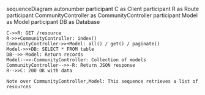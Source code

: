 sequenceDiagram
    autonumber
    participant C as Client
    participant R as Route
    participant CommunityController as CommunityController
    participant Model as Model
    participant DB as Database
    
    C->>R: GET /resource
    R->>+CommunityController: index()
    CommunityController->>+Model: all() / get() / paginate()
    Model->>+DB: SELECT * FROM table
    DB-->>-Model: Return records
    Model-->>-CommunityController: Collection of models
    CommunityController-->>-R: Return JSON response
    R-->>C: 200 OK with data
    
    Note over CommunityController,Model: This sequence retrieves a list of resources
  